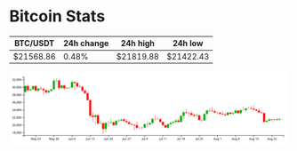 # Bitcoin Stats

BTC/USDT|24h change|24h high|24h low|
|---|---|---|---|
|$21568.86|0.48%|$21819.88|$21422.43|

<img src="./chart.svg">
